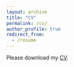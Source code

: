 ```yaml
---
layout: archive
title: "CV"
permalink: /cv/
author_profile: true
redirect_from:
  - /resume
---
```


Please download my [CV](https://xiaochuanai.github.io//assets/XiaochuanAi_CV.pdf).

